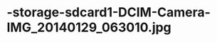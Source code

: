 -storage-sdcard1-DCIM-Camera-IMG_20140129_063010.jpg
====================================================
